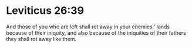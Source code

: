 # Leviticus 26:39

And those of you who are left shall rot away in your enemies ’ lands because of their iniquity, and also because of the iniquities of their fathers they shall rot away like them.
